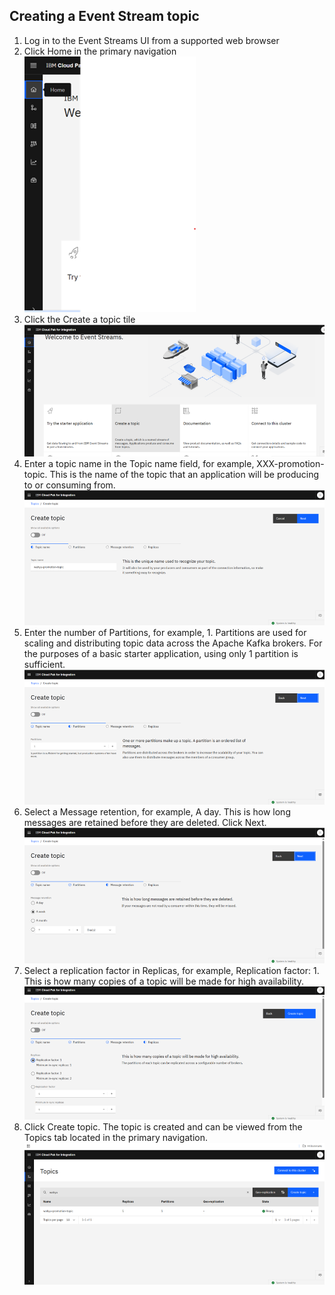 ## Creating a Event Stream topic

1. Log in to the Event Streams UI from a supported web browser
2. Click Home in the primary navigation
![alt text](images/lab-1/1.png)
3.	Click the Create a topic tile
![alt text](images/lab-1/2.png)
4.	Enter a topic name in the Topic name field, for example, XXX-promotion-topic. This is the name of the topic that an application will be producing to or consuming from.
![alt text](images/lab-1/3.png)
5.	Enter the number of Partitions, for example, 1. Partitions are used for scaling and distributing topic data across the Apache Kafka brokers. For the purposes of a basic starter application, using only 1 partition is sufficient.
![alt text](images/lab-1/4.png)
6.	Select a Message retention, for example, A day. This is how long messages are retained before they are deleted.
Click Next.
![alt text](images/lab-1/5.png)
7.	Select a replication factor in Replicas, for example, Replication factor: 1. This is how many copies of a topic will be made for high availability.
![alt text](images/lab-1/6.png)
8.	Click Create topic. The topic is created and can be viewed from the Topics tab located in the primary navigation.
![alt text](images/lab-1/7.png)